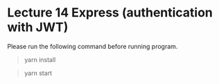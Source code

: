 # Lecture 14 Express (authentication with JWT)

Please run the following command before running program.

>yarn install

>yarn start
